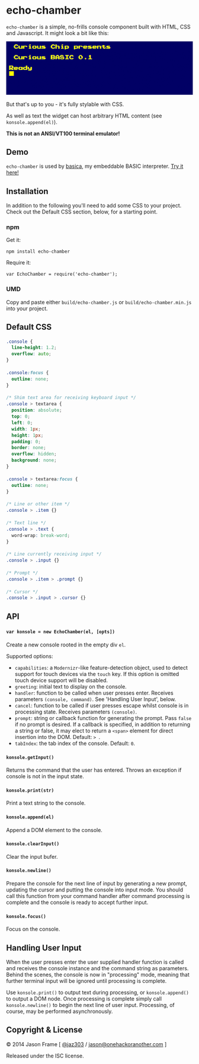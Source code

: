 # echo-chamber

`echo-chamber` is a simple, no-frills console component built with HTML, CSS and Javascript. It might look a bit like this:

![Echo Chamber Screenshot](https://github.com/jaz303/echo-chamber/raw/master/screenshot.png)

But that's up to you - it's fully stylable with CSS.

As well as text the widget can host arbitrary HTML content (see `konsole.append(el)`).

__This is not an ANSI/VT100 terminal emulator!__

## Demo

`echo-chamber` is used by [basica](https://github.com/jaz303/basica), my embeddable BASIC interpreter. [Try it here!](http://labs.curiouschip.com/basica/embed/)

## Installation

In addition to the following you'll need to add some CSS to your project. Check out the Default CSS section, below, for a starting point.

### npm

Get it:

    npm install echo-chamber

Require it:

    var EchoChamber = require('echo-chamber');

### UMD

Copy and paste either `build/echo-chamber.js` or `build/echo-chamber.min.js` into your project.

## Default CSS

```css
.console {
  line-height: 1.2;
  overflow: auto;
}

.console:focus {
  outline: none;
}

/* Shim text area for receiving keyboard input */
.console > textarea {
  position: absolute;
  top: 0;
  left: 0;
  width: 1px;
  height: 1px;
  padding: 0;
  border: none;
  overflow: hidden;
  background: none;
}

.console > textarea:focus {
  outline: none;
}

/* Line or other item */
.console > .item {}

/* Text line */
.console > .text {
  word-wrap: break-word;
}

/* Line currently receiving input */
.console > .input {}

/* Prompt */
.console > .item > .prompt {}

/* Cursor */
.console > .input > .cursor {}
```

## API

#### `var konsole = new EchoChamber(el, [opts])`

Create a new console rooted in the empty div `el`.

Supported options:

  * `capabilities`: a `Modernizr`-like feature-detection object, used to detect support for touch devices via the `touch` key. If this option is omitted touch device support will be disabled.
  * `greeting`: initial text to display on the console.
  * `handler`: function to be called when user presses enter. Receives parameters `(console, command)`. See 'Handling User Input', below.
  * `cancel`: function to be called if user presses escape whilst console is in processing state. Receives parameters `(console)`.
  * `prompt`: string or callback function for generating the prompt. Pass `false` if no prompt is desired. If a callback is specified, in addition to returning a string or false, it may elect to return a `<span>` element for direct insertion into the DOM. Default: `> `.
  * `tabIndex`: the tab index of the console. Default: `0`.

#### `konsole.getInput()`

Returns the command that the user has entered. Throws an exception if console is not in the input state.

#### `konsole.print(str)`

Print a text string to the console.

#### `konsole.append(el)`

Append a DOM element to the console.

#### `konsole.clearInput()`

Clear the input bufer.

#### `konsole.newline()`

Prepare the console for the next line of input by generating a new prompt, updating the cursor and putting the console into input mode. You should call this function from your command handler after command processing is complete and the console is ready to accept further input.

#### `konsole.focus()`

Focus on the console.

## Handling User Input

When the user presses enter the user supplied handler function is called and receives the console instance and the command string as parameters. Behind the scenes, the console is now in "processing" mode, meaning that further terminal input will be ignored until processing is complete.

Use `konsole.print()` to output text during processing, or `konsole.append()` to output a DOM node. Once processing is complete simply call `konsole.newline()` to begin the next line of user input. Processing, of course, may be performed asynchronously.

## Copyright &amp; License

&copy; 2014 Jason Frame [ [@jaz303](http://twitter.com/jaz303) / [jason@onehackoranother.com](mailto:jason@onehackoranother.com) ]

Released under the ISC license.